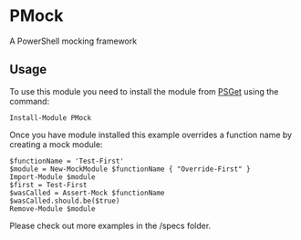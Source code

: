 PMock
=====

A PowerShell mocking framework

Usage
-----

To use this module you need to install the module from [PSGet](http://psget.net/) using the command:
	
	Install-Module PMock

Once you have module installed this example overrides a function name by creating a mock module:

	$functionName = 'Test-First'
    $module = New-MockModule $functionName { "Override-First" }
    Import-Module $module
    $first = Test-First
    $wasCalled = Assert-Mock $functionName
    $wasCalled.should.be($true)
    Remove-Module $module

Please check out more examples in the /specs folder.